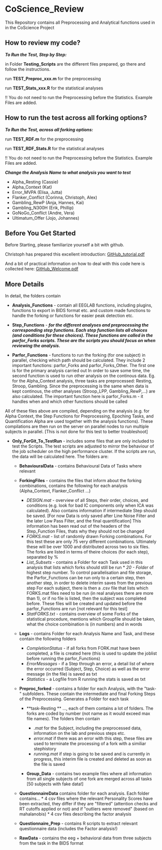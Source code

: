 # CoScience_Review

This Repository contains all Preprocessing and Analytical functions used in in the CoScience Project


## How to review my code?

***To Run the Test, Step by Step:***

in Folder **Testing_Scripts** are the different files prepared, go there and follow the instructions.

run **TEST_Preproc_xxx.m** for the preprocessing

run **TEST_Stats_xxx.R** for the statistical analyses

!! You do not need to run the Preprocessing before the Statistics. Example Files are added.


## How to run the test across all forking options?

***To Run the Test, across all forking options:***

run **TEST_RDF.m** for the preprocessing

run **TEST_RDF_Stats.R** for the statistical analyses

!! You do not need to run the Preprocessing before the Statistics. Example Files are added.




***Change the Analysis Name to what analysis you want to test***
 * Alpha_Resting (Cassie)
 * Alpha_Context (Kat)
 * Error_MVPA (Elisa, Jutta)
 * Flanker_Conflict (Corinna, Christoph, Alex)
 * Gambling_RewP (Anja, Hannes, Kai)
 * Gambling_N300H (Erik, Phillip)
 * GoNoGo_Conflict (Andre, Vera)
 * Ultimatum_Offer (Jojo, Johannes)





## Before You Get Started

Before Starting, please familiarize yourself a bit with github. 

Christoph has prepared this excellent introduction:
[GitHub_tutorial.pdf](https://github.com/katpau/CoScience_Review/files/10229627/GitHub_tutorial.pdf)


And a bit of practical information on how to deal with this code here is collected here:
[GitHub_Welcome.pdf](https://github.com/katpau/CoScience_Review/files/10229647/GitHub_Welcome.pdf)






## More Details


In detail, the folders contain
* **Analysis_Functions** - contain all EEGLAB functions, including plugins, functions to export in BIDS format etc. and custom made functions to handle the forking or functions for easier peak detection etc.

* **Step_Functions** - ***for the different analyses and preprocessing the corresponding step functions. Each step function lists all choices (and conditions for these choices). These functions are called in the parfor_Forks scripts. These are the scripts you should focus on when reviewing the analysis.***

* **Parfor_Functions** - functions to run the forking (for one subject) in parallel, checking which path should be calculated.
                    They include 2 important functions: parfor_Forks and parfor_Forks_Other. The first one is for the primary analysis carried out
                    In order to save some time, the second function is used to run other analysis on the continous data. Eg. for the Alpha_Context analysis,
                    three tasks are preprocessed: Resting, Stroop, Gambling. Since the preprocessing is the same when data is kept continous, the other analyses 
                     (Stroop_LPP,  Gambling_RewP,...) are also calculated. 
                     The important function here is parfor_Forks.m - it handles when and which other functions should be called

All of these files above are compiled, depending on the analysis (e.g. for Alpha Context, the Step Functions for Preprocessing, Epoching Tasks, and Quantification Alpha are used together with the analysis functions). These compilations are then run on the server on parallel nodes to run multiple subjects in parallel. [This is not done for this test to better troubleshoot]


* **Only_ForGit_To_TestRun** - includes some files that are only included to test the Scripts. The test scripts are adjusted to mirror the behaviour of the job scheduler on the high performance cluster. If the scripts are run, the data will be calculated here. The folders are:

    * **BehaviouralData** - contains Behavioural Data of Tasks where relevant
    
    
    * **ForkingFiles** - contains the files that inform about the forking combinations, contains the following for each analysis (Alpha_Context, Flanker_Conflict ...)
        * *DESIGN.mat* - overview of all Steps, their order, choices, and conditions (e.g. look for bad IC components only when ICA was calculated). Also contains information if intermediate Step should be saved. [For now Data is only saved after Line Noise Filter and the later Low Pass Filter, and the final quantification] This information has been read out of the headers of the Step_Function Files, thats why they should not be changed
        * *FORKS.mat* - list of randomly drawn Forking combinations. For this test these are only 75 very different combinations. Ultimately these will be over 1000
                      and distributed across two to six files. The forks are listed in terms of theire choices (for each step), separated by %
        * *List_Subsets* - contains a Folder for each Task used in this analysis that lists which forks should still be run
              * *20 - Folder* of highest step number. To control parallelisation and file storage, the Parfor_Functions can be run only to a certain step, then another
                  step,  in order to delete interim saves from the previous step
                  For each subject, there is then a .csv file that lists which FORKS.mat files need to be run (in real analyses there are more than 1), or if no file
                  is listed, then the subject was completed before. These files will be created and updated before the parfor_Functions are run [not relevant for 
                  this test]
         * *StatFORKS.txt* - contains overview of some Forks of the statistical procedure, mentions which Groupfile should be taken, what the choice combination is (in numbers) and in  words
         
     * **Logs** - contains Folder for each Analysis Name and Task, and these contain the following folders
        * *CompletionStatus* - if all forks from FORK.mat have been completed, a file is created here (this is used to update the joblist before running the
                                   parfor_Functions)
         * *ErrorMessages* - if a Step through an error, a detail list of where the error occurred (Subject, Step, Choice) as well as the error message (in the
                                file) is saved as txt
         * *Statistics* - a Logfile from R running the stats  is saved as txt
                                                         
     * **Preproc_forked** - contains a folder for each Analysis, with the "task-" subfolders. These contain the intermediate and final Forking Steps of the 
                    Preprocessing. Generates a Folder for each task 
         * **task-Resting ** ..., each of them contains a lot of folders. The forks are coded by number (not name as it would exceed max file names). The folders then contain
            * *.mat* for the Subject, including the preprocessed data, information on the lab and previous steps etc.
            * *error.mat* if there was an error with this step, these files are used to terminate the processing of a fork with a similiar stephistory
            * *running.mat* if step is going to be saved and is currently in progress, this interim file is created and deleted as soon as the file is   saved
         
         * **Group_Data** - contains two example files where all information from all single subjects of one fork are merged across all tasks [50 subjects with fake data!]
                  
    
    * **QuestionnaireData** contains folder for each analysis. Each folder contains...
            * 4 csv files where the relevant Personality Scores have been extracted, they differ if they are "filtered" (attention 
                        checks and RT cutoffs applied or not) and if "outliers were removed" (based on mahalanobis)
            * 4 csv files describing the factor analysis
    
     * **Questionnaire_Prep** - contains R scripts to extract relevant questionnaire data (includes the Factor analysis!)
     
     * **RawData**  - contains the eeg + behavioral data from three subjects from the task in the BIDS format

         
                     
                      
